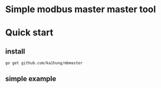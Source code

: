 
# Simple modbus master master tool

# Quick start

## install

    go get github.com/ka1hung/mbmaster

## simple example
